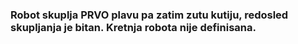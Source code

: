 ### Robot skuplja PRVO plavu pa zatim zutu kutiju, redosled skupljanja je bitan. Kretnja robota nije definisana.